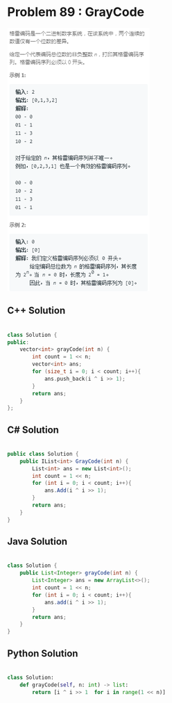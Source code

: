 
# Problem 89 : GrayCode

<img src="https://github.com/Peefy/PeefyLeetCode/blob/master/doc/1-100/89.GrayCode/problem.png"/>

## C++ Solution

```c++

class Solution {
public:
    vector<int> grayCode(int n) {
        int count = 1 << n;
        vector<int> ans;
        for (size_t i = 0; i < count; i++){
            ans.push_back(i ^ i >> 1);
        }
        return ans;
    }
};

```

## C# Solution

```csharp

public class Solution {
    public IList<int> GrayCode(int n) {
        List<int> ans = new List<int>();
        int count = 1 << n;
        for (int i = 0; i < count; i++){
            ans.Add(i ^ i >> 1);
        }
        return ans;
    }
}

```

## Java Solution

```java

class Solution {
    public List<Integer> grayCode(int n) {
        List<Integer> ans = new ArrayList<>();
        int count = 1 << n;
        for (int i = 0; i < count; i++){
            ans.add(i ^ i >> 1);
        }
        return ans;
    }
}

```

## Python Solution

```python

class Solution:
    def grayCode(self, n: int) -> list:
        return [i ^ i >> 1  for i in range(1 << n)]

```


